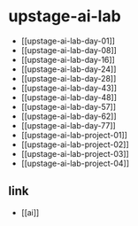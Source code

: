 # upstage-ai-lab

- [[upstage-ai-lab-day-01]]
- [[upstage-ai-lab-day-08]]
- [[upstage-ai-lab-day-16]]
- [[upstage-ai-lab-day-24]]
- [[upstage-ai-lab-day-28]]
- [[upstage-ai-lab-day-43]]
- [[upstage-ai-lab-day-48]]
- [[upstage-ai-lab-day-57]]
- [[upstage-ai-lab-day-62]]
- [[upstage-ai-lab-day-77]]
- [[upstage-ai-lab-project-01]]
- [[upstage-ai-lab-project-02]]
- [[upstage-ai-lab-project-03]]
- [[upstage-ai-lab-project-04]]

## link
- [[ai]]
